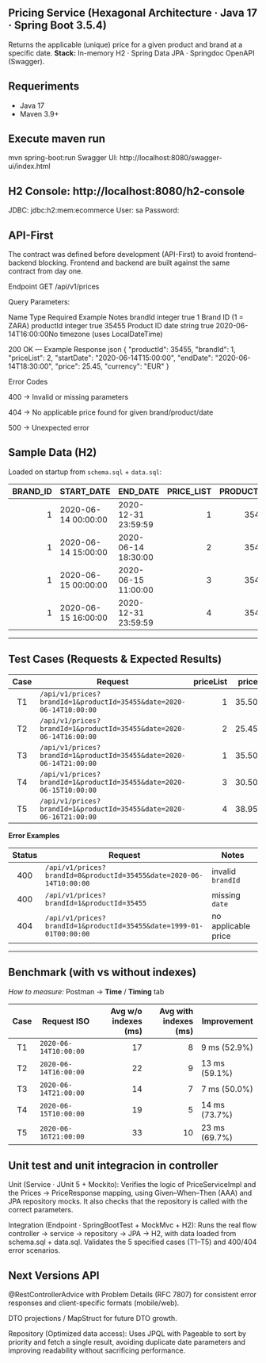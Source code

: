 ## Pricing Service (Hexagonal Architecture · Java 17 · Spring Boot 3.5.4)

Returns the applicable (unique) price for a given product and brand at a specific date.
**Stack:** In-memory H2 · Spring Data JPA · Springdoc OpenAPI (Swagger).

## Requeriments
- Java 17
- Maven 3.9+

## Execute maven run
mvn spring-boot:run
Swagger UI: http://localhost:8080/swagger-ui/index.html

## H2 Console: http://localhost:8080/h2-console
JDBC: jdbc:h2:mem:ecommerce
User: sa
Password:

## API-First
The contract was defined before development (API-First) to avoid frontend–backend blocking.
Frontend and backend are built against the same contract from day one.

Endpoint
GET /api/v1/prices

Query Parameters:

Name	    Type	    Required	 Example	           Notes
brandId	    integer 	true	     1	                   Brand ID (1 = ZARA)
productId	integer 	true	     35455	               Product ID
date	    string      true	     2020-06-14T16:00:00No timezone (uses LocalDateTime)

200 OK — Example Response
json
{
  "productId": 35455,
  "brandId": 1,
  "priceList": 2,
  "startDate": "2020-06-14T15:00:00",
  "endDate": "2020-06-14T18:30:00",
  "price": 25.45,
  "currency": "EUR"
}

Error Codes

400 → Invalid or missing parameters

404 → No applicable price found for given brand/product/date

500 → Unexpected error

## Sample Data (H2)
Loaded on startup from `schema.sql` + `data.sql`:

| BRAND_ID | START_DATE           | END_DATE             | PRICE_LIST | PRODUCT_ID | PRIORITY | PRICE | CURR |
|---:|---|---|---:|---:|---:|---:|:---:|
| 1 | 2020-06-14 00:00:00 | 2020-12-31 23:59:59 | 1 | 35455 | 0 | 35.50 | EUR |
| 1 | 2020-06-14 15:00:00 | 2020-06-14 18:30:00 | 2 | 35455 | 1 | 25.45 | EUR |
| 1 | 2020-06-15 00:00:00 | 2020-06-15 11:00:00 | 3 | 35455 | 1 | 30.50 | EUR |
| 1 | 2020-06-15 16:00:00 | 2020-12-31 23:59:59 | 4 | 35455 | 1 | 38.95 | EUR |

---

## Test Cases (Requests & Expected Results)

| Case | Request | priceList | price | startDate | endDate |
|:---:|---|---:|---:|---|---|
| T1 | `/api/v1/prices?brandId=1&productId=35455&date=2020-06-14T10:00:00` | 1 | 35.50 | 2020-06-14T00:00:00 | 2020-12-31T23:59:59 |
| T2 | `/api/v1/prices?brandId=1&productId=35455&date=2020-06-14T16:00:00` | 2 | 25.45 | 2020-06-14T15:00:00 | 2020-06-14T18:30:00 |
| T3 | `/api/v1/prices?brandId=1&productId=35455&date=2020-06-14T21:00:00` | 1 | 35.50 | 2020-06-14T00:00:00 | 2020-12-31T23:59:59 |
| T4 | `/api/v1/prices?brandId=1&productId=35455&date=2020-06-15T10:00:00` | 3 | 30.50 | 2020-06-15T00:00:00 | 2020-06-15T11:00:00 |
| T5 | `/api/v1/prices?brandId=1&productId=35455&date=2020-06-16T21:00:00` | 4 | 38.95 | 2020-06-15T16:00:00 | 2020-12-31T23:59:59 |

**Error Examples**

| Status | Request | Notes |
|:---:|---|---|
| 400 | `/api/v1/prices?brandId=0&productId=35455&date=2020-06-14T10:00:00` | invalid `brandId` |
| 400 | `/api/v1/prices?brandId=1&productId=35455` | missing `date` |
| 404 | `/api/v1/prices?brandId=1&productId=35455&date=1999-01-01T00:00:00` | no applicable price |

---

## Benchmark (with vs without indexes)
*How to measure:* Postman → **Time** / **Timing** tab

| Case | Request ISO | Avg w/o indexes (ms) | Avg with indexes (ms) | Improvement |
|:---:|---|---:|---:|---|
| T1 | `2020-06-14T10:00:00` | 17 | 8  | 9 ms (52.9%) |
| T2 | `2020-06-14T16:00:00` | 22 | 9  | 13 ms (59.1%) |
| T3 | `2020-06-14T21:00:00` | 14 | 7  | 7 ms (50.0%) |
| T4 | `2020-06-15T10:00:00` | 19 | 5  | 14 ms (73.7%) |
| T5 | `2020-06-16T21:00:00` | 33 | 10 | 23 ms (69.7%) |

## Unit test and unit integracion in controller
Unit (Service · JUnit 5 + Mockito): Verifies the logic of PriceServiceImpl and the Prices → PriceResponse mapping, 
using Given–When–Then (AAA) and JPA repository mocks. It also checks that the repository is called with the correct parameters.

Integration (Endpoint · SpringBootTest + MockMvc + H2): Runs the real flow controller → service → repository → JPA → H2,
with data loaded from schema.sql + data.sql. Validates the 5 specified cases (T1–T5) and 400/404 error scenarios.

## Next Versions API
@RestControllerAdvice with Problem Details (RFC 7807) for consistent error responses and client-specific formats (mobile/web).

DTO projections / MapStruct for future DTO growth.

Repository (Optimized data access): Uses JPQL with Pageable to sort by priority and fetch a single result, avoiding duplicate date parameters and improving readability without sacrificing performance.